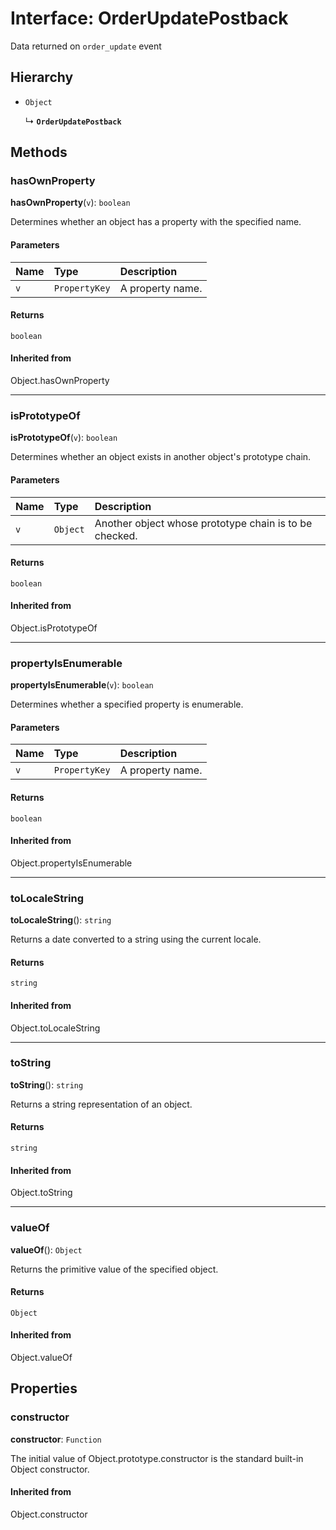 # Interface: OrderUpdatePostback

Data returned on `order_update` event

## Hierarchy

- `Object`

  ↳ **`OrderUpdatePostback`**

## Methods

### hasOwnProperty

**hasOwnProperty**(`v`): `boolean`

Determines whether an object has a property with the specified name.

#### Parameters

| Name | Type | Description |
| :------ | :------ | :------ |
| `v` | `PropertyKey` | A property name. |

#### Returns

`boolean`

#### Inherited from

Object.hasOwnProperty

___

### isPrototypeOf

**isPrototypeOf**(`v`): `boolean`

Determines whether an object exists in another object's prototype chain.

#### Parameters

| Name | Type | Description |
| :------ | :------ | :------ |
| `v` | `Object` | Another object whose prototype chain is to be checked. |

#### Returns

`boolean`

#### Inherited from

Object.isPrototypeOf

___

### propertyIsEnumerable

**propertyIsEnumerable**(`v`): `boolean`

Determines whether a specified property is enumerable.

#### Parameters

| Name | Type | Description |
| :------ | :------ | :------ |
| `v` | `PropertyKey` | A property name. |

#### Returns

`boolean`

#### Inherited from

Object.propertyIsEnumerable

___

### toLocaleString

**toLocaleString**(): `string`

Returns a date converted to a string using the current locale.

#### Returns

`string`

#### Inherited from

Object.toLocaleString

___

### toString

**toString**(): `string`

Returns a string representation of an object.

#### Returns

`string`

#### Inherited from

Object.toString

___

### valueOf

**valueOf**(): `Object`

Returns the primitive value of the specified object.

#### Returns

`Object`

#### Inherited from

Object.valueOf

## Properties

### constructor

 **constructor**: `Function`

The initial value of Object.prototype.constructor is the standard built-in Object constructor.

#### Inherited from

Object.constructor
